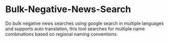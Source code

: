 # Bulk-Negative-News-Search
 Do bulk negative news searches using google search in multiple languages and supports auto translation, this tool searches for multiple name combinations based on regional naming conventions

